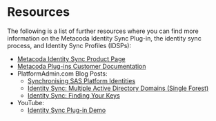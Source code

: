 # Resources

The following is a list of further resources where you can find more information on the Metacoda
Identity Sync Plug-in, the identity sync process, and Identity Sync Profiles (IDSPs):

* [Metacoda Identity Sync Product Page](https://www.metacoda.com/en/products/security-plug-ins/identity-sync/)
* [Metacoda Plug-ins Customer Documentation](https://support.metacoda.com/docs/plugins/v6.0/)
* PlatformAdmin.com Blog Posts:
    * [Synchronising SAS Platform Identities](https://platformadmin.com/blogs/paul/2015/07/synchronizing-sas-platform-identities/)
    * [Identity Sync: Multiple Active Directory Domains (Single Forest)](https://platformadmin.com/blogs/paul/2015/11/identity-sync-multiple-active-directory-domains-single-forest/)
    * [Identity Sync: Finding Your Keys](https://platformadmin.com/blogs/paul/2016/03/identity-sync-finding-your-keys/)
* YouTube:
    * [Identity Sync Plug-in Demo](https://www.youtube.com/watch?v=gENjejU9oFM)